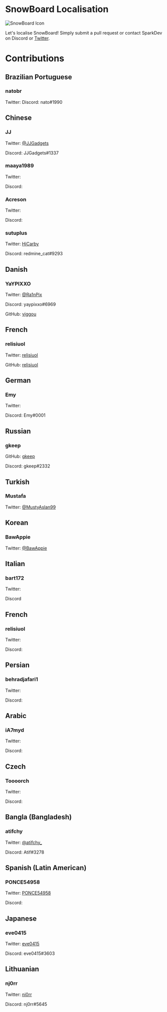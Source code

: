# SnowBoard Localisation
![SnowBoard Icon](https://i.imgur.com/du1jZL7.png)

Let's localise SnowBoard!
Simply submit a pull request or contact SparkDev on Discord or [Twitter][ST].

# Contributions

## Brazilian Portuguese
### natobr
Twitter: 
Discord: nato#1990

## Chinese
### JJ
Twitter: [@JJGadgets][JJT]

Discord: JJGadgets#1337

### maaya1989
Twitter:

Discord:

### Acreson
Twitter: 

Discord:

### sutuplus
Twitter: [HiCarby](https://twitter.com/HiCarby)

Discord: redmine_cat#9293

## Danish
### YaYPIXXO
Twitter: [@Ra1nPix](https://twitter.com/Ra1nPix)

Discord: yaypixxo#6969

GitHub: [viggou](https://github.com/viggou)

## French
### relisiuol
Twitter: [relisiuol](https://twitter.com/relisiuol)

GitHub: [relisiuol](https://github.com/relisiuol)

## German
### Emy
Twitter:

Discord: Emy#0001

## Russian
### gkeep
GitHub: [gkeep](https://github.com/gkeep)

Discord: gkeep#2332

## Turkish
### Mustafa
Twitter: [@MustyAslan99](https://twitter.com/MustyAslan99)

## Korean
### BawAppie
Twitter: [@BawAppie](https://tiwtter.com/BawAppie)


## Italian
### bart172
Twitter:

Discord

## French
### relisiuol
Twitter: 

Discord:

## Persian
### behradjafari1
Twitter: 

Discord:

## Arabic
### iA7myd
Twitter: 

Discord:

## Czech
### Toooorch
Twitter: 

Discord:

## Bangla (Bangladesh)
### atifchy
Twitter: [@atifchy_](https://twitter.com/atifchy_)

Discord: Atif#3278

## Spanish (Latin American)
### PONCE54958
Twitter: [PONCE54958](https://twitter.com/PONCE54958)

Discord:

## Japanese
### eve0415
Twitter: [eve0415](https://twitter.com/eveevekun)

Discord: eve0415#3603

## Lithuanian
### nj0rr
Twitter: [ni0rr](https://twitter.com/ni0rr)

Discord: nj0rr#5645

[ST]: https://twitter.com/SparkDev_ "Spark's Twitter"
[JJT]: https://twitter.com/JJGadgets "JJ's Twitter"
[PONCE54958]: https://twitter.com/PONCE54958 "PONCE54958's Twitter"
[eve0415]: https://twitter.com/eve0415 "eve0415's Twitter"
[HiCarby]: https://twitter.com/HiCarby "HiCarby's Twitter"
[ni0rr]: https://twitter.com/ni0rr "ni0rr's Twitter"
